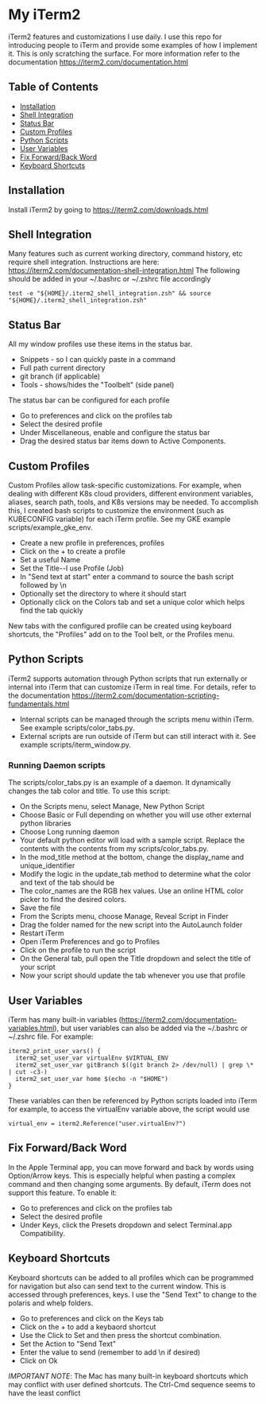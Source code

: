 # My iTerm2
iTerm2 features and customizations I use daily. I use this repo
for introducing people to iTerm and provide some examples of how
I implement it.  This is only scratching the surface. For more
information refer to the documentation https://iterm2.com/documentation.html

## Table of Contents
* [Installation](#installation)
* [Shell Integration](#shell-integration)
* [Status Bar](#status-bar)
* [Custom Profiles](#custom-profiles)
* [Python Scripts](#python-scripts)
* [User Variables](#user-variables)
* [Fix Forward/Back Word](#fix-forwardback-word)
* [Keyboard Shortcuts](#keyboard-shortcuts)

## Installation
Install iTerm2 by going to https://iterm2.com/downloads.html
	
## Shell Integration
Many features such as current working directory, command history,
etc require shell integration. Instructions are here: https://iterm2.com/documentation-shell-integration.html
The following should be added in your ~/.bashrc or ~/.zshrc file accordingly
```
test -e "${HOME}/.iterm2_shell_integration.zsh" && source "${HOME}/.iterm2_shell_integration.zsh"
```
	
## Status Bar
All my window profiles use these items in the status bar.
* Snippets - so I can quickly paste in a command
* Full path current directory
* git branch (if applicable)
* Tools - shows/hides the "Toolbelt" (side panel) 

The status bar can be configured for each profile
* Go to preferences and click on the profiles tab
* Select the desired profile
* Under Miscellaneous, enable and configure the status bar
* Drag the desired status bar items down to Active Components.

## Custom Profiles
Custom Profiles allow task-specific customizations.
For example, when dealing with different K8s cloud providers,
different environment variables, aliases, search path, 
tools, and K8s versions may be needed.  To accomplish this,
I created bash scripts to customize the environment
(such as KUBECONFIG variable) for each iTerm profile.
See my GKE example scripts/example_gke_env.
* Create a new profile in preferences, profiles
* Click on the + to create a profile
* Set a useful Name
* Set the Title--I use Profile (Job)
* In "Send text at start" enter a command to source the bash script
followed by \n
* Optionally set the directory to where it should start
* Optionally click on the Colors tab and set a unique color
  which helps find the tab quickly

New tabs with the configured profile can be created using
keyboard shortcuts, the "Profiles" add on to the Tool belt,
or the Profiles menu.

## Python Scripts
iTerm2 supports automation through Python scripts that run externally
or internal into iTerm that can customize iTerm in real time.
For details, refer to the documentation https://iterm2.com/documentation-scripting-fundamentals.html
* Internal scripts can be managed through the scripts menu within
  iTerm. See example scripts/color_tabs.py.
* External scripts are run outside of iTerm but can still 
  interact with it. See example scripts/iterm_window.py.
  
### Running Daemon scripts
The scripts/color_tabs.py is an example of a daemon.  It dynamically
changes the tab color and title.  To use this script:
* On the Scripts menu, select Manage, New Python Script
* Choose Basic or Full depending on whether you will use other
external python libraries
* Choose Long running daemon
* Your default python editor will load with a sample script. 
Replace the contents with the contents from my scripts/color_tabs.py.
* In the mod_title method at the bottom, change the display_name
  and unique_identifier
* Modify the logic in the update_tab method to determine what the color and
  text of the tab should be
* The color_names are the RGB hex values. Use an online HTML color
  picker to find the desired colors.
* Save the file
* From the Scripts menu, choose Manage, Reveal Script in Finder
* Drag the folder named for the new script into the AutoLaunch folder
* Restart iTerm
* Open iTerm Preferences and go to Profiles
* Click on the profile to run the script
* On the General tab, pull open the Title dropdown and select the
title of your script
* Now your script should update the tab whenever you use that profile

## User Variables
iTerm has many built-in variables (https://iterm2.com/documentation-variables.html),
but user variables can also be added via the ~/.bashrc or
~/.zshrc file. For example:
```
iterm2_print_user_vars() {
  iterm2_set_user_var virtualEnv $VIRTUAL_ENV
  iterm2_set_user_var gitBranch $((git branch 2> /dev/null) | grep \* | cut -c3-)
  iterm2_set_user_var home $(echo -n "$HOME")
}
```
These variables can then be referenced by Python scripts loaded into iTerm
for example, to access the virtualEnv variable above, the script would use
```
virtual_env = iterm2.Reference("user.virtualEnv?")
```

## Fix Forward/Back Word
In the Apple Terminal app, you can move forward and back by words
using Option/Arrow keys.  This is especially helpful when pasting
a complex command and then changing some arguments.
By default, iTerm does not support this feature. To enable it:
* Go to preferences and click on the profiles tab
* Select the desired profile
* Under Keys, click the Presets dropdown and select Terminal.app
Compatibility.
  
## Keyboard Shortcuts
Keyboard shortcuts can be added to all profiles which can be
programmed for navigation but also can send text to the current
window.  This is accessed through preferences, keys.  I use the
"Send Text" to change to the polaris and whelp folders.
* Go to preferences and click on the Keys tab
* Click on the + to add a keybaord shortcut
* Use the Click to Set and then press the shortcut combination.
* Set the Action to "Send Text"
* Enter the value to send (remember to add \n if desired)
* Click on Ok

*IMPORTANT NOTE*:  The Mac has many built-in keyboard shortcuts
which may conflict with user defined shortcuts.
The Ctrl-Cmd sequence seems to have the least conflict
